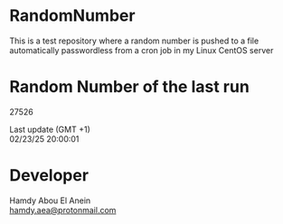 # RandomNumber    
This is a test repository where a random number is pushed to a file automatically passwordless from a cron job in my Linux CentOS server    
# Random Number of the last run   
27526
      
Last update (GMT +1)    
02/23/25 20:00:01
# Developer    
Hamdy Abou El Anein   
hamdy.aea@protonmail.com
